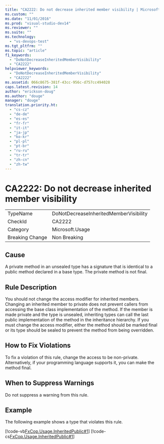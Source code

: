 ```yaml
---
title: "CA2222: Do not decrease inherited member visibility | Microsoft Docs"
ms.custom: ""
ms.date: "11/01/2016"
ms.prod: "visual-studio-dev14"
ms.reviewer: ""
ms.suite: ""
ms.technology: 
  - "vs-devops-test"
ms.tgt_pltfrm: ""
ms.topic: "article"
f1_keywords: 
  - "DoNotDecreaseInheritedMemberVisibility"
  - "CA2222"
helpviewer_keywords: 
  - "DoNotDecreaseInheritedMemberVisibility"
  - "CA2222"
ms.assetid: 066c8675-381f-43cc-956c-d757cc494028
caps.latest.revision: 14
author: "erickson-doug"
ms.author: "douge"
manager: "douge"
translation.priority.ht: 
  - "cs-cz"
  - "de-de"
  - "es-es"
  - "fr-fr"
  - "it-it"
  - "ja-jp"
  - "ko-kr"
  - "pl-pl"
  - "pt-br"
  - "ru-ru"
  - "tr-tr"
  - "zh-cn"
  - "zh-tw"
---
```

# CA2222: Do not decrease inherited member visibility
|||  
|-|-|  
|TypeName|DoNotDecreaseInheritedMemberVisibility|  
|CheckId|CA2222|  
|Category|Microsoft.Usage|  
|Breaking Change|Non Breaking|  
  
## Cause  
 A private method in an unsealed type has a signature that is identical to a public method declared in a base type. The private method is not final.  
  
## Rule Description  
 You should not change the access modifier for inherited members. Changing an inherited member to private does not prevent callers from accessing the base class implementation of the method. If the member is made private and the type is unsealed, inheriting types can call the last public implementation of the method in the inheritance hierarchy. If you must change the access modifier, either the method should be marked final or its type should be sealed to prevent the method from being overridden.  
  
## How to Fix Violations  
 To fix a violation of this rule, change the access to be non-private. Alternatively, if your programming language supports it, you can make the method final.  
  
## When to Suppress Warnings  
 Do not suppress a warning from this rule.  
  
## Example  
 The following example shows a type that violates this rule.  
  
 [!code-vb[FxCop.Usage.InheritedPublic#1](../code-quality/codesnippet/VisualBasic/ca2222-do-not-decrease-inherited-member-visibility_1.vb)]
 [!code-cs[FxCop.Usage.InheritedPublic#1](../code-quality/codesnippet/CSharp/ca2222-do-not-decrease-inherited-member-visibility_1.cs)]
